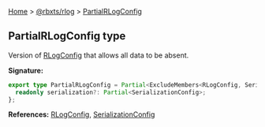 [Home](./index.md) &gt; [@rbxts/rlog](./rlog.md) &gt; [PartialRLogConfig](./rlog.partialrlogconfig.md)

## PartialRLogConfig type

Version of [RLogConfig](./rlog.rlogconfig.md) that allows all data to be absent.

**Signature:**

```typescript
export type PartialRLogConfig = Partial<ExcludeMembers<RLogConfig, SerializationConfig>> & {
  readonly serialization?: Partial<SerializationConfig>;
};
```

**References:** [RLogConfig](./rlog.rlogconfig.md)<!-- -->, [SerializationConfig](./rlog.serializationconfig.md)
